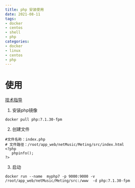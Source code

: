 ```yaml
---
title: php 安装使用
date: 2021-08-11
tags:
- docker
- centos
- shell
- php
categories:
- docker
- linux
- centos
- php
---
```


# 使用

[技术指导](https://www.jianshu.com/p/43037ce40b00)

1. 安装php镜像

```shell
docker pull php:7.1.30-fpm
```

2. 创建文件

```shell
#文件名称：index.php
# 文件路径：/root/app_web/netMusic/Meting/src/index.html
<?php
   phpinfo();
?>
```

3. 启动

```shell
docker run --name  myphp7 -p 9000:9000 -v /root/app_web/netMusic/Meting/src:/www  -d php:7.1.30-fpm
```